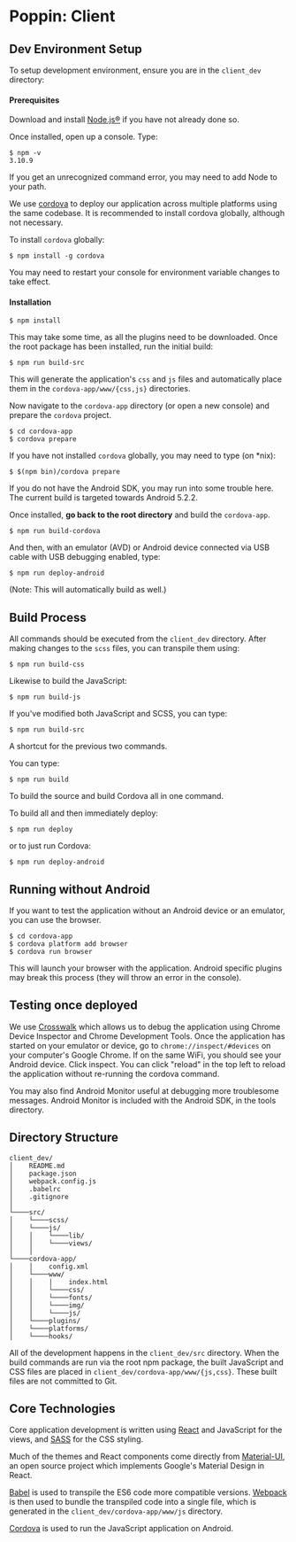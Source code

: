 # Poppin: Client

## Dev Environment Setup
To setup development environment, ensure you are in the `client_dev` directory:

#### Prerequisites
Download and install [Node.js®](https://nodejs.org) if you have not already done so.

Once installed, open up a console. Type:
```
$ npm -v
3.10.9
```
If you get an unrecognized command error, you may need to add Node to your path.

We use [cordova](https://cordova.apache.org/) to deploy our application
across multiple platforms using the same codebase. It is recommended to install
cordova globally, although not necessary.

To install `cordova` globally:
```
$ npm install -g cordova
```
You may need to restart your console for environment variable changes to take effect.

#### Installation
```
$ npm install
```
This may take some time, as all the plugins need to be downloaded. Once the
root package has been installed, run the initial build:
```
$ npm run build-src
```
This will generate the application's `css` and `js` files and automatically place
them in the `cordova-app/www/{css,js}` directories.

Now navigate to the `cordova-app` directory (or open a new console) and prepare
the `cordova` project.
```
$ cd cordova-app
$ cordova prepare
```
If you have not installed `cordova` globally, you may need to type (on \*nix):
```
$ $(npm bin)/cordova prepare
```
If you do not have the Android SDK, you may run into some trouble here.
The current build is targeted towards Android 5.2.2.

Once installed, __go back to the root directory__ and build the `cordova-app`.
```
$ npm run build-cordova
```
And then, with an emulator (AVD) or Android device connected via USB cable with
USB debugging enabled, type:
```
$ npm run deploy-android
```
(Note: This will automatically build as well.)

## Build Process

All commands should be executed from the `client_dev` directory.
After making changes to the `scss` files, you can transpile them using:
```
$ npm run build-css
```
Likewise to build the JavaScript:
```
$ npm run build-js
```

If you've modified both JavaScript and SCSS, you can type:
```
$ npm run build-src
```
A shortcut for the previous two commands.

You can type:
```
$ npm run build
```
To build the source and build Cordova all in one command.

To build all and then immediately deploy:
```
$ npm run deploy
```
or to just run Cordova:
```
$ npm run deploy-android
```

## Running without Android

If you want to test the application without an Android device or an emulator,
you can use the browser.

```
$ cd cordova-app
$ cordova platform add browser
$ cordova run browser
```
This will launch your browser with the application. Android specific plugins
may break this process (they will throw an error in the console).

## Testing once deployed

We use [Crosswalk](https://crosswalk-project.org/) which allows us to debug
the application using Chrome Device Inspector and Chrome Development Tools.
Once the application has started on your emulator or device, go to
`chrome://inspect/#devices` on your computer's Google Chrome. If on the same
WiFi, you should see your Android device. Click inspect. You can click "reload"
in the top left to reload the application without re-running the cordova command.

You may also find Android Monitor useful at debugging more troublesome messages.
Android Monitor is included with the Android SDK, in the tools directory.

## Directory Structure
```
client_dev/
│    README.md
│    package.json
│    webpack.config.js
│    .babelrc
│    .gitignore
│
└────src/
│    └────scss/
│    └────js/
│    │    └────lib/
│    │    └────views/
│    │
└────cordova-app/
│    │    config.xml
│    └────www/
│    │    |    index.html
│    │    └────css/
│    │    └────fonts/
│    │    └────img/
│    │    └────js/
│    └────plugins/
│    └────platforms/
│    └────hooks/
```

All of the development happens in the `client_dev/src` directory. When
the build commands are run via the root npm package, the built JavaScript and
CSS files are placed in `client_dev/cordova-app/www/{js,css}`. These built files
are not committed to Git.

## Core Technologies
Core application development is written using [React](https://facebook.github.io/react/)
and JavaScript for the views, and [SASS](http://sass-lang.com/) for the CSS styling.

Much of the themes and React components come directly from [Material-UI](http://www.material-ui.com/#/),
an open source project which implements Google's Material Design in React.

[Babel](https://babeljs.io/) is used to transpile the ES6 code more compatible
versions. [Webpack](https://webpack.github.io/) is then used to bundle the transpiled
code into a single file, which is generated in the `client_dev/cordova-app/www/js` directory.

[Cordova](https://cordova.apache.org/) is used to run the JavaScript application on Android.
